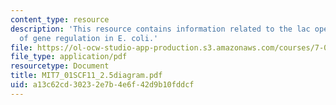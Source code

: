 ```yaml
---
content_type: resource
description: 'This resource contains information related to the lac operon: a model
  of gene regulation in E. coli.'
file: https://ol-ocw-studio-app-production.s3.amazonaws.com/courses/7-01sc-fundamentals-of-biology-fall-2011/a13c62cd30232e7b4e6f42d9b10fddcf_MIT7_01SCF11_2.5diagram.pdf
file_type: application/pdf
resourcetype: Document
title: MIT7_01SCF11_2.5diagram.pdf
uid: a13c62cd-3023-2e7b-4e6f-42d9b10fddcf
---
```

